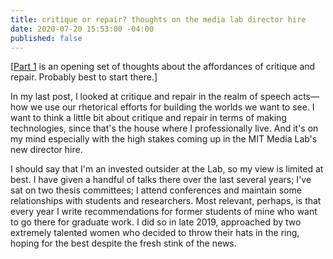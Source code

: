 ```yaml
---
title: critique or repair? thoughts on the media lab director hire
date: 2020-07-20 15:53:00 -04:00
published: false
---
```


[[Part 1](https://sarahendren.com/2020/06/30/critique-or-repair-a-call-to-know-your-post/) is an opening set of thoughts about the affordances of critique and repair. Probably best to start there.] 

In my last post, I looked at critique and repair in the realm of speech acts—how we use our rhetorical efforts for building the worlds we want to see. I want to think a little bit about critique and repair in terms of making technologies, since that's the house where I professionally live. And it's on my mind especially with the high stakes coming up in the MIT Media Lab's new director hire.

I should say that I'm an invested outsider at the Lab, so my view is limited at best. I have given a handful of talks there over the last several years; I've sat on two thesis committees; I attend conferences and maintain some relationships with students and researchers. Most relevant, perhaps, is that every year I write recommendations for former students of mine who want to go there for graduate work. I did so in late 2019, approached by two extremely talented women who decided to throw their hats in the ring, hoping for the best despite the fresh stink of the news.